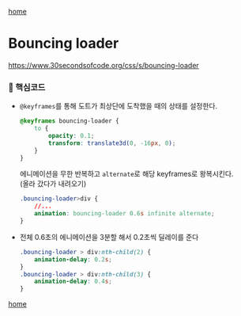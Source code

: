 [home](https://github.com/bepyan/30_seconds_of_code)

# Bouncing loader
https://www.30secondsofcode.org/css/s/bouncing-loader

### 🧐 핵심코드
- `@keyframes`를 통해 도트가 최상단에 도착했을 때의 상태를 설정한다.
    ```css
    @keyframes bouncing-loader {
        to {
            opacity: 0.1;
            transform: translate3d(0, -16px, 0);
        }
    }
    ```
    에니메이션을 무한 반복하고 `alternate`로 해당 keyframes로 왕복시킨다.   
    (올라 갔다가 내려오기)
    ```css
    .bouncing-loader>div {
        //...
        animation: bouncing-loader 0.6s infinite alternate;
    }
    ```

- 전체 0.6초의 에니메이션을 3분할 해서 0.2초씩 딜레이를 준다
    ```css
    .bouncing-loader > div:nth-child(2) {
        animation-delay: 0.2s;
    }
    .bouncing-loader > div:nth-child(3) {
        animation-delay: 0.4s;
    }
    ```


[home](https://github.com/bepyan/30_seconds_of_code)